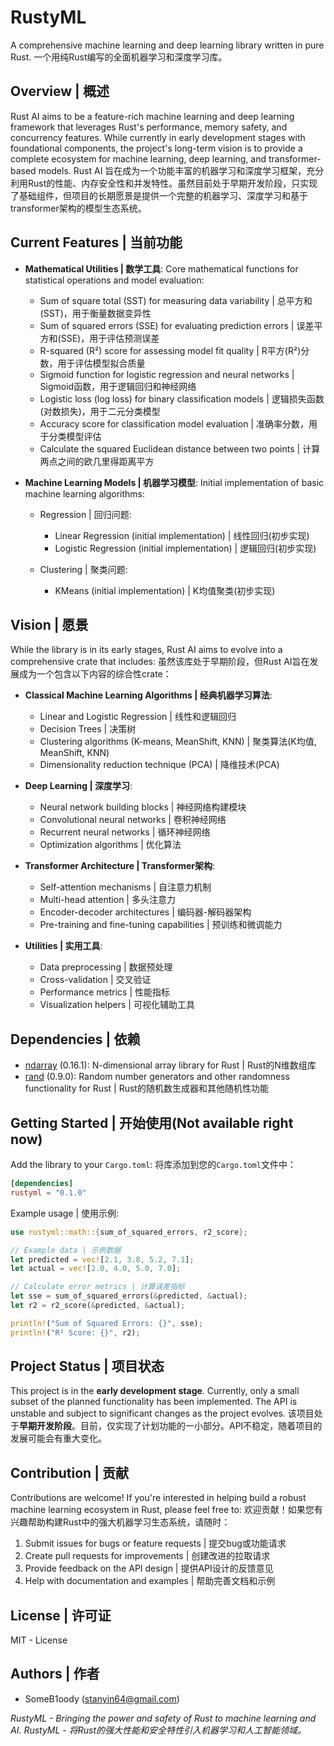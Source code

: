 # RustyML
A comprehensive machine learning and deep learning library written in pure Rust.
一个用纯Rust编写的全面机器学习和深度学习库。
## Overview | 概述
Rust AI aims to be a feature-rich machine learning and deep learning framework that leverages Rust's performance, memory safety, and concurrency features. While currently in early development stages with foundational components, the project's long-term vision is to provide a complete ecosystem for machine learning, deep learning, and transformer-based models.
Rust AI 旨在成为一个功能丰富的机器学习和深度学习框架，充分利用Rust的性能、内存安全性和并发特性。虽然目前处于早期开发阶段，只实现了基础组件，但项目的长期愿景是提供一个完整的机器学习、深度学习和基于transformer架构的模型生态系统。
## Current Features | 当前功能
- **Mathematical Utilities | 数学工具**: Core mathematical functions for statistical operations and model evaluation:
    - Sum of square total (SST) for measuring data variability | 总平方和(SST)，用于衡量数据变异性
    - Sum of squared errors (SSE) for evaluating prediction errors | 误差平方和(SSE)，用于评估预测误差
    - R-squared (R²) score for assessing model fit quality | R平方(R²)分数，用于评估模型拟合质量
    - Sigmoid function for logistic regression and neural networks | Sigmoid函数，用于逻辑回归和神经网络
    - Logistic loss (log loss) for binary classification models | 逻辑损失函数(对数损失)，用于二元分类模型
    - Accuracy score for classification model evaluation | 准确率分数，用于分类模型评估
    - Calculate the squared Euclidean distance between two points | 计算两点之间的欧几里得距离平方

- **Machine Learning Models | 机器学习模型**: Initial implementation of basic machine learning algorithms:
    - Regression | 回归问题:
      - Linear Regression (initial implementation) | 线性回归(初步实现)
      - Logistic Regression (initial implementation) | 逻辑回归(初步实现) 

    - Clustering | 聚类问题:
      - KMeans (initial implementation) | K均值聚类(初步实现)

## Vision | 愿景
While the library is in its early stages, Rust AI aims to evolve into a comprehensive crate that includes:
虽然该库处于早期阶段，但Rust AI旨在发展成为一个包含以下内容的综合性crate：
- **Classical Machine Learning Algorithms | 经典机器学习算法**:
    - Linear and Logistic Regression | 线性和逻辑回归
    - Decision Trees | 决策树
    - Clustering algorithms (K-means, MeanShift, KNN) | 聚类算法(K均值, MeanShift, KNN)
    - Dimensionality reduction technique (PCA) | 降维技术(PCA)

- **Deep Learning | 深度学习**:
    - Neural network building blocks | 神经网络构建模块
    - Convolutional neural networks | 卷积神经网络
    - Recurrent neural networks | 循环神经网络
    - Optimization algorithms | 优化算法

- **Transformer Architecture | Transformer架构**:
    - Self-attention mechanisms | 自注意力机制
    - Multi-head attention | 多头注意力
    - Encoder-decoder architectures | 编码器-解码器架构
    - Pre-training and fine-tuning capabilities | 预训练和微调能力

- **Utilities | 实用工具**:
    - Data preprocessing | 数据预处理
    - Cross-validation | 交叉验证
    - Performance metrics | 性能指标
    - Visualization helpers | 可视化辅助工具

## Dependencies | 依赖
- [ndarray](https://crates.io/crates/ndarray) (0.16.1): N-dimensional array library for Rust | Rust的N维数组库
- [rand](https://crates.io/crates/rand) (0.9.0): Random number generators and other randomness functionality for Rust | Rust的随机数生成器和其他随机性功能

## Getting Started | 开始使用(Not available right now)
Add the library to your `Cargo.toml`:
将库添加到您的`Cargo.toml`文件中：
``` toml
[dependencies]
rustyml = "0.1.0"
```
Example usage | 使用示例:
``` rust
use rustyml::math::{sum_of_squared_errors, r2_score};

// Example data | 示例数据
let predicted = vec![2.1, 3.8, 5.2, 7.1];
let actual = vec![2.0, 4.0, 5.0, 7.0];

// Calculate error metrics | 计算误差指标
let sse = sum_of_squared_errors(&predicted, &actual);
let r2 = r2_score(&predicted, &actual);

println!("Sum of Squared Errors: {}", sse);
println!("R² Score: {}", r2);
```
## Project Status | 项目状态
This project is in the **early development stage**. Currently, only a small subset of the planned functionality has been implemented. The API is unstable and subject to significant changes as the project evolves.
该项目处于**早期开发阶段**。目前，仅实现了计划功能的一小部分。API不稳定，随着项目的发展可能会有重大变化。
## Contribution | 贡献
Contributions are welcome! If you're interested in helping build a robust machine learning ecosystem in Rust, please feel free to:
欢迎贡献！如果您有兴趣帮助构建Rust中的强大机器学习生态系统，请随时：
1. Submit issues for bugs or feature requests | 提交bug或功能请求
2. Create pull requests for improvements | 创建改进的拉取请求
3. Provide feedback on the API design | 提供API设计的反馈意见
4. Help with documentation and examples | 帮助完善文档和示例

## License | 许可证
MIT - License
## Authors | 作者
- SomeB1oody (stanyin64@gmail.com)

_RustyML - Bringing the power and safety of Rust to machine learning and AI._
_RustyML - 将Rust的强大性能和安全特性引入机器学习和人工智能领域。_
